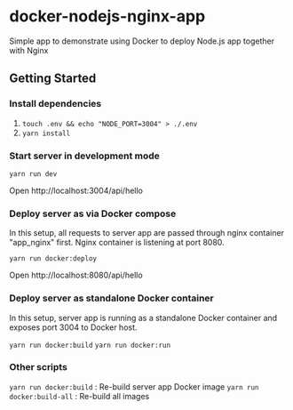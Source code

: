 # docker-nodejs-nginx-app
Simple app to demonstrate using Docker to deploy Node.js app together with Nginx

## Getting Started

### Install dependencies

1. `touch .env && echo "NODE_PORT=3004" > ./.env`
2. `yarn install`

### Start server in development mode

`yarn run dev`

Open http://localhost:3004/api/hello

### Deploy server as via Docker compose

In this setup, all requests to server app are passed through nginx container "app_nginx" first. Nginx container is listening at port 8080.

`yarn run docker:deploy`

Open http://localhost:8080/api/hello

### Deploy server as standalone Docker container

In this setup, server app is running as a standalone Docker container and exposes port 3004 to Docker host.

`yarn run docker:build`
`yarn run docker:run`

### Other scripts

`yarn run docker:build` : Re-build server app Docker image
`yarn run docker:build-all` : Re-build all images